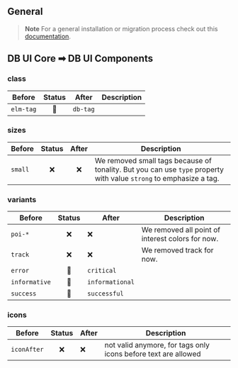 ## General

> **Note**
> For a general installation or migration process check out this [documentation](https://www.npmjs.com/package/@db-ui/components).

## DB UI Core ➡ DB UI Components

### class

| Before    | Status | After    | Description |
| --------- | :----: | -------- | ----------- |
| `elm-tag` |   🔁   | `db-tag` |             |

### sizes

| Before  | Status | After | Description                                                                                                        |
| ------- | :----: | :---: | ------------------------------------------------------------------------------------------------------------------ |
| `small` |   ❌   |  ❌   | We removed small tags because of tonality. But you can use `type` property with value `strong` to emphasize a tag. |

### variants

| Before        | Status | After           | Description                                      |
| ------------- | :----: | --------------- | ------------------------------------------------ |
| `poi-*`       |   ❌   | ❌              | We removed all point of interest colors for now. |
| `track`       |   ❌   | ❌              | We removed track for now.                        |
| `error`       |   🔁   | `critical`      |                                                  |
| `informative` |   🔁   | `informational` |                                                  |
| `success`     |   🔁   | `successful`    |                                                  |

### icons

| Before      | Status | After | Description                                                    |
| ----------- | :----: | ----- | -------------------------------------------------------------- |
| `iconAfter` |   ❌   | ❌    | not valid anymore, for tags only icons before text are allowed |
